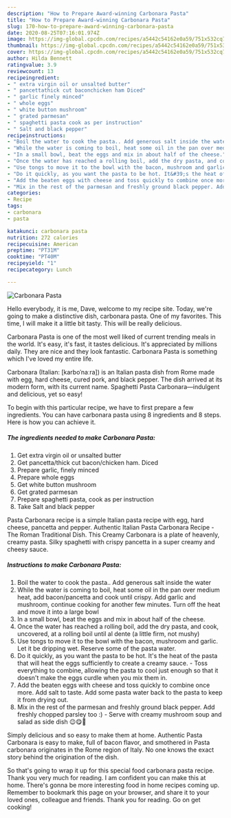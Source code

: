 ```yaml
---
description: "How to Prepare Award-winning Carbonara Pasta"
title: "How to Prepare Award-winning Carbonara Pasta"
slug: 170-how-to-prepare-award-winning-carbonara-pasta
date: 2020-08-25T07:16:01.974Z
image: https://img-global.cpcdn.com/recipes/a5442c54162e0a59/751x532cq70/carbonara-pasta-recipe-main-photo.jpg
thumbnail: https://img-global.cpcdn.com/recipes/a5442c54162e0a59/751x532cq70/carbonara-pasta-recipe-main-photo.jpg
cover: https://img-global.cpcdn.com/recipes/a5442c54162e0a59/751x532cq70/carbonara-pasta-recipe-main-photo.jpg
author: Hilda Bennett
ratingvalue: 3.9
reviewcount: 13
recipeingredient:
- " extra virgin oil or unsalted butter"
- " pancettathick cut baconchicken ham Diced"
- " garlic finely minced"
- " whole eggs"
- " white button mushroom"
- " grated parmesan"
- " spaghetti pasta cook as per instruction"
- " Salt and black pepper"
recipeinstructions:
- "Boil the water to cook the pasta.. Add generous salt inside the water"
- "While the water is coming to boil, heat some oil in the pan over medium heat, add bacon/pancetta and cook until crispy. Add garlic and mushroom, continue cooking for another few minutes. Turn off the heat and move it into a large bowl"
- "In a small bowl, beat the eggs and mix in about half of the cheese."
- "Once the water has reached a rolling boil, add the dry pasta, and cook, uncovered, at a rolling boil until al dente (a little firm, not mushy)"
- "Use tongs to move it to the bowl with the bacon, mushroom and garlic. Let it be dripping wet. Reserve some of the pasta water."
- "Do it quickly, as you want the pasta to be hot. It&#39;s the heat of the pasta that will heat the eggs sufficiently to create a creamy sauce. Toss everything to combine, allowing the pasta to cool just enough so that it doesn&#39;t make the eggs curdle when you mix them in."
- "Add the beaten eggs with cheese and toss quickly to combine once more. Add salt to taste. Add some pasta water back to the pasta to keep it from drying out."
- "Mix in the rest of the parmesan and freshly ground black pepper. Add freshly chopped parsley too :) Serve with creamy mushroom soup and salad as side dish 😉😋🤤"
categories:
- Recipe
tags:
- carbonara
- pasta

katakunci: carbonara pasta 
nutrition: 272 calories
recipecuisine: American
preptime: "PT31M"
cooktime: "PT40M"
recipeyield: "1"
recipecategory: Lunch

---
```



![Carbonara Pasta](https://img-global.cpcdn.com/recipes/a5442c54162e0a59/751x532cq70/carbonara-pasta-recipe-main-photo.jpg)

Hello everybody, it is me, Dave, welcome to my recipe site. Today, we're going to make a distinctive dish, carbonara pasta. One of my favorites. This time, I will make it a little bit tasty. This will be really delicious.

Carbonara Pasta is one of the most well liked of current trending meals in the world. It's easy, it's fast, it tastes delicious. It's appreciated by millions daily. They are nice and they look fantastic. Carbonara Pasta is something which I've loved my entire life.

Carbonara (Italian: [karboˈnaːra]) is an Italian pasta dish from Rome made with egg, hard cheese, cured pork, and black pepper. The dish arrived at its modern form, with its current name. Spaghetti Pasta Carbonara—indulgent and delicious, yet so easy!


To begin with this particular recipe, we have to first prepare a few ingredients. You can have carbonara pasta using 8 ingredients and 8 steps. Here is how you can achieve it.

<!--inarticleads1-->

##### The ingredients needed to make Carbonara Pasta:

1. Get  extra virgin oil or unsalted butter
1. Get  pancetta/thick cut bacon/chicken ham. Diced
1. Prepare  garlic, finely minced
1. Prepare  whole eggs
1. Get  white button mushroom
1. Get  grated parmesan
1. Prepare  spaghetti pasta, cook as per instruction
1. Take  Salt and black pepper


Pasta Carbonara recipe is a simple Italian pasta recipe with egg, hard cheese, pancetta and pepper. Authentic Italian Pasta Carbonara Recipe - The Roman Traditional Dish. This Creamy Carbonara is a plate of heavenly, creamy pasta. Silky spaghetti with crispy pancetta in a super creamy and cheesy sauce. 

<!--inarticleads2-->

##### Instructions to make Carbonara Pasta:

1. Boil the water to cook the pasta.. Add generous salt inside the water
1. While the water is coming to boil, heat some oil in the pan over medium heat, add bacon/pancetta and cook until crispy. Add garlic and mushroom, continue cooking for another few minutes. Turn off the heat and move it into a large bowl
1. In a small bowl, beat the eggs and mix in about half of the cheese.
1. Once the water has reached a rolling boil, add the dry pasta, and cook, uncovered, at a rolling boil until al dente (a little firm, not mushy)
1. Use tongs to move it to the bowl with the bacon, mushroom and garlic. Let it be dripping wet. Reserve some of the pasta water.
1. Do it quickly, as you want the pasta to be hot. It&#39;s the heat of the pasta that will heat the eggs sufficiently to create a creamy sauce. - Toss everything to combine, allowing the pasta to cool just enough so that it doesn&#39;t make the eggs curdle when you mix them in.
1. Add the beaten eggs with cheese and toss quickly to combine once more. Add salt to taste. Add some pasta water back to the pasta to keep it from drying out.
1. Mix in the rest of the parmesan and freshly ground black pepper. Add freshly chopped parsley too :) - Serve with creamy mushroom soup and salad as side dish 😉😋🤤


Simply delicious and so easy to make them at home. Authentic Pasta Carbonara is easy to make, full of bacon flavor, and smothered in Pasta carbonara originates in the Rome region of Italy. No one knows the exact story behind the origination of the dish. 

So that's going to wrap it up for this special food carbonara pasta recipe. Thank you very much for reading. I am confident you can make this at home. There's gonna be more interesting food in home recipes coming up. Remember to bookmark this page on your browser, and share it to your loved ones, colleague and friends. Thank you for reading. Go on get cooking!
